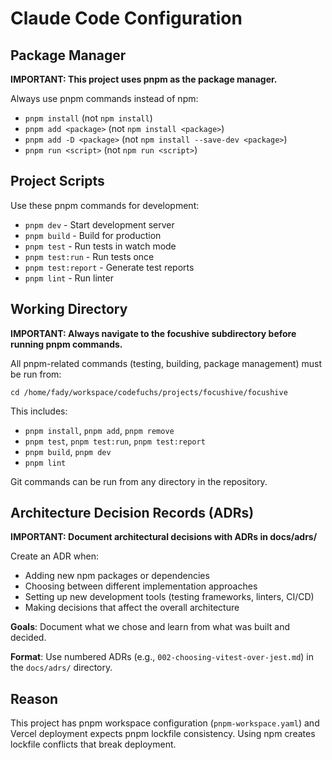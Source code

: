 # Claude Code Configuration

## Package Manager

**IMPORTANT: This project uses pnpm as the package manager.**

Always use pnpm commands instead of npm:
- `pnpm install` (not `npm install`)
- `pnpm add <package>` (not `npm install <package>`)
- `pnpm add -D <package>` (not `npm install --save-dev <package>`)
- `pnpm run <script>` (not `npm run <script>`)

## Project Scripts

Use these pnpm commands for development:
- `pnpm dev` - Start development server
- `pnpm build` - Build for production
- `pnpm test` - Run tests in watch mode
- `pnpm test:run` - Run tests once
- `pnpm test:report` - Generate test reports
- `pnpm lint` - Run linter

## Working Directory

**IMPORTANT: Always navigate to the focushive subdirectory before running pnpm commands.**

All pnpm-related commands (testing, building, package management) must be run from:
```
cd /home/fady/workspace/codefuchs/projects/focushive/focushive
```

This includes:
- `pnpm install`, `pnpm add`, `pnpm remove`
- `pnpm test`, `pnpm test:run`, `pnpm test:report`
- `pnpm build`, `pnpm dev`
- `pnpm lint`

Git commands can be run from any directory in the repository.

## Architecture Decision Records (ADRs)

**IMPORTANT: Document architectural decisions with ADRs in docs/adrs/**

Create an ADR when:
- Adding new npm packages or dependencies
- Choosing between different implementation approaches
- Setting up new development tools (testing frameworks, linters, CI/CD)
- Making decisions that affect the overall architecture

**Goals**: Document what we chose and learn from what was built and decided.

**Format**: Use numbered ADRs (e.g., `002-choosing-vitest-over-jest.md`) in the `docs/adrs/` directory.

## Reason
This project has pnpm workspace configuration (`pnpm-workspace.yaml`) and Vercel deployment expects pnpm lockfile consistency. Using npm creates lockfile conflicts that break deployment.